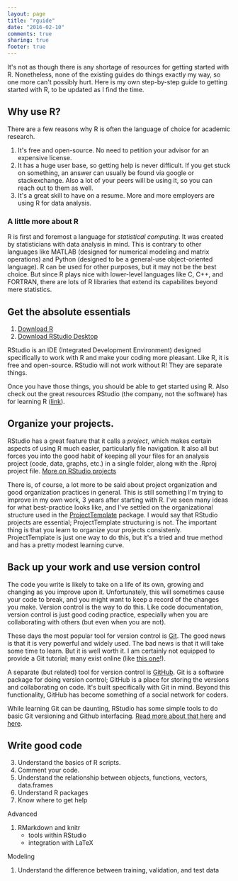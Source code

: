 ```yaml
---
layout: page
title: "rguide"
date: "2016-02-10"
comments: true
sharing: true
footer: true
---
```



It's not as though there is any shortage of resources for getting started with R. Nonetheless, none of the existing guides do things exactly my way, so one more can't possibly hurt. Here is my own step-by-step guide to getting started with R, to be updated as I find the time.

## Why use R?

There are a few reasons why R is often the language of choice for academic research. 

1. It's free and open-source. No need to petition your advisor for an expensive license. 
2. It has a huge user base, so getting help is never difficult. If you get stuck on something, an answer can usually be found via google or stackexchange. Also a lot of your peers will be using it, so you can reach out to them as well.
3. It's a great skill to have on a resume. More and more employers are using R for data analysis. 

### A little more about R

R is first and foremost a language for *statistical computing*. It was created by statisticians with data analysis in mind. This is contrary to other languages like MATLAB (designed for numerical modeling and matrix operations) and Python (designed to be a general-use object-oriented language). R can be used for other purposes, but it may not be the best choice. But since R plays nice with lower-level languages like C, C++, and FORTRAN, there are lots of R libraries that extend its capabilites beyond mere statistics. 


## Get the absolute essentials

1. [Download R](https://cran.r-project.org/mirrors.html)
2. [Download RStudio Desktop](https://www.rstudio.com/products/rstudio/download/)

RStudio is an IDE (Integrated Development Environment) designed specifically to work with R and make your coding more pleasant. Like R, it is free and open-source. RStudio will not work without R! They are separate things.

Once you have those things, you should be able to get started using R. Also check out the great resources RStudio (the company, not the software) has for learning R ([link](https://www.rstudio.com/resources/training/online-learning/#R)). 

## Organize your projects. 

RStudio has a great feature that it calls a *project*, which makes certain aspects of using R much easier, particularly file navigation. It also all but forces you into the good habit of keeping all your files for an analysis project (code, data, graphs, etc.) in a single folder, along with the .Rproj project file. [More on RStudio projects](https://support.rstudio.com/hc/en-us/articles/200526207-Using-Projects)

There is, of course, a lot more to be said about project organization and good organization practices in general. This is still something I'm trying to improve in my own work, 3 years after starting with R. I've seen many ideas for what best-practice looks like, and I've settled on the organizational structure used in the [ProjectTemplate](http://projecttemplate.net/) package. I would say that RStudio projects are essential; ProjectTemplate structuring is not. The important thing is that you learn to organize your projects consistenly. ProjectTemplate is just one way to do this, but it's a tried and true method and has a pretty modest learning curve.

## Back up your work and use version control

The code you write is likely to take on a life of its own, growing and changing as you improve upon it. Unfortunately, this will sometimes cause your code to break, and you might want to keep a record of the changes you make. Version control is the way to do this. Like code documentation, version control is just good coding practice, especially when you are collaborating with others (but even when you are not).

These days the most popular tool for version control is [Git](https://git-scm.com/). The good news is that it is very powerful and widely used. The bad news is that it will take some time to learn. But it is well worth it. I am certainly not equipped to provide a Git tutorial; many exist online (like [this one](https://try.github.io/levels/1/challenges/1)!).

A separate (but related) tool for version control is [GitHub](https://github.com/). Git is a software package for doing version control; GitHub is a place for storing the versions and collaborating on code. It's built specifically with Git in mind. Beyond this functionality, GitHub has become something of a social network for coders. 

While learning Git can be daunting, RStudio has some simple tools to do basic Git versioning and Github interfacing. [Read more about that here](https://support.rstudio.com/hc/en-us/articles/200532077-Version-Control-with-Git-and-SVN) and [here](http://r-pkgs.had.co.nz/git.html).

## Write good code

3. Understand the basics of R scripts. 
5. Comment your code. 
4. Understand the relationship between objects, functions, vectors, data.frames
5. Understand R packages
6. Know where to get help

Advanced

1. RMarkdown and knitr
    - tools within RStudio
    - integration with LaTeX
  

Modeling

1. Understand the difference between training, validation, and test data